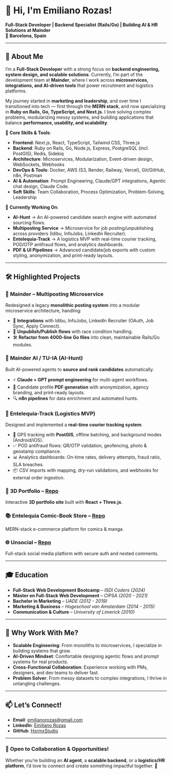 # 👋 **Hi, I'm Emiliano Rozas!**

**Full-Stack Developer | Backend Specialist (Rails/Go) | Building AI & HR Solutions at Mainder**  
📍 **Barcelona, Spain**

---

## 🚀 **About Me**

I’m a **Full-Stack Developer** with a strong focus on **backend engineering, system design, and scalable solutions**. Currently, I’m part of the development team at **Mainder**, where I work across **microservices, integrations, and AI-driven tools** that power recruitment and logistics platforms.

My journey started in **marketing and leadership**, and over time I transitioned into tech — first through the **MERN stack**, and now specializing in **Ruby on Rails, Go, TypeScript, and Next.js**. I love solving complex problems, modularizing messy systems, and building applications that balance **performance, usability, and scalability**.

🔹 **Core Skills & Tools**:  
- **Frontend**: Next.js, React, TypeScript, Tailwind CSS, Three.js  
- **Backend**: Ruby on Rails, Go, Node.js, Express, PostgreSQL (incl. PostGIS), Redis, Sidekiq  
- **Architecture**: Microservices, Modularization, Event-driven design, WebSockets, Webhooks  
- **DevOps & Tools**: Docker, AWS (S3, Render, Railway, Vercel), Git/GitHub, n8n, Postman  
- **AI & Automation**: Prompt Engineering, Claude/GPT integrations, Agentic chat design, Claude Code.  
- **Soft Skills**: Team Collaboration, Process Optimization, Problem-Solving, Leadership  

🔹 **Currently Working On**:  
- **AI-Hunt** → An AI-powered candidate search engine with automated sourcing flows.  
- **Multiposting Service** → Microservice for job posting/unpublishing across providers (Idibu, InfoJobs, LinkedIn Recruiter).  
- **Entelequia-Track** → A logistics MVP with real-time courier tracking, POD/OTP antifraud flows, and analytics dashboards.  
- **PDF & UI Pipelines** → Advanced candidate/job exports with custom styling, anonymization, and print-ready layouts.  

---

## 🛠️ **Highlighted Projects**

### 🧩 **Mainder – Multiposting Microservice**
Redesigned a legacy **monolithic posting system** into a modular microservice architecture, handling:  
- 📡 **Integrations** with Idibu, InfoJobs, LinkedIn Recruiter (OAuth, Job Sync, Apply Connect).  
- 🔄 **Unpublish/Publish flows** with race condition handling.  
- 🛠 **Refactor from 4000-line Go files** into clean, maintainable Rails/Go modules.  

### 🤖 **Mainder AI / TU-IA (AI-Hunt)**
Built AI-powered agents to **source and rank candidates** automatically.  
- ⚡️ **Claude + GPT prompt engineering** for multi-agent workflows.  
- 📑 Candidate profile **PDF generation** with anonymization, agency branding, and print-ready layouts.  
- 🔍 **n8n pipelines** for data enrichment and automated hunts.  

### 🚚 **Entelequia-Track (Logistics MVP)**
Designed and implemented a **real-time courier tracking system**.  
- 📍 GPS tracking with **PostGIS**, offline batching, and background modes (Android/iOS).  
- ✅ POD antifraud flows: QR/OTP validation, geofencing, photo & geostamp compliance.  
- 📊 Analytics dashboards: On-time rates, delivery attempts, fraud ratio, SLA breaches.  
- 📦 CSV imports with mapping, dry-run validations, and webhooks for external order ingestion.  

### 🎨 **3D Portfolio** – [Repo](https://github.com/HxrmxStudio/my-3D-portfolio)  
Interactive **3D portfolio site** built with **React + Three.js**.  

### 📚 **Entelequia Comic-Book Store** – [Repo](https://github.com/Hxrmx420/Entelequia-E-commerce)  
MERN-stack e-commerce platform for comics & manga.  

### 🌐 **Unsocial** – [Repo](https://github.com/Hxrmx420/Unsocial--Social-Network)  
Full-stack social media platform with secure auth and nested comments.  

---

## 🎓 **Education**

- **Full-Stack Web Development Bootcamp** – *ISDI Coders (2024)*  
- **Máster en Full-Stack Web Development** – *CIPSA (2020 - 2021)*  
- **Bachelor in Marketing** – *UADE (2012 - 2019)*  
- **Marketing & Business** – *Hogeschool van Amsterdam (2014 - 2015)*  
- **Communication & Culture** – *University of Limerick (2010)*  

---

## 🌟 **Why Work With Me?**

- **Scalable Engineering**: From monoliths to microservices, I specialize in building systems that grow.  
- **AI-Driven Mindset**: Comfortable designing agentic flows and prompt systems for real products.  
- **Cross-Functional Collaboration**: Experience working with PMs, designers, and dev teams to deliver fast.  
- **Problem Solver**: From messy datasets to complex integrations, I thrive in untangling challenges.  

---

## 📫 **Let’s Connect!**

- **Email**: [emilianorozas@gmail.com](mailto:emilianorozas@gmail.com)  
- **LinkedIn**: [Emiliano Rozas](https://www.linkedin.com/in/emilianorozas/)  
- **GitHub**: [HxrmxStudio](https://github.com/HxrmxStudio)

---

### 💬 **Open to Collaboration & Opportunities!**

Whether you’re building an **AI agent**, a **scalable backend**, or a **logistics/HR platform**, I’d love to connect and create something impactful together. 🚀
